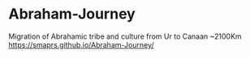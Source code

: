 # Abraham-Journey
Migration of Abrahamic tribe and culture from Ur to Canaan ~2100Km
https://smaprs.github.io/Abraham-Journey/
